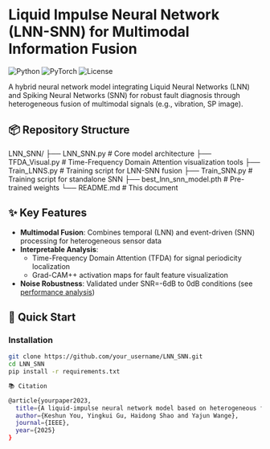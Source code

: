 # Liquid Impulse Neural Network (LNN-SNN) for Multimodal Information Fusion

![Python](https://img.shields.io/badge/Python-3.8%2B-blue)
![PyTorch](https://img.shields.io/badge/PyTorch-1.9%2B-orange)
![License](https://img.shields.io/badge/License-MIT-green)

A hybrid neural network model integrating Liquid Neural Networks (LNN) and Spiking Neural Networks (SNN) for robust fault diagnosis through heterogeneous fusion of multimodal signals (e.g., vibration, SP image).

## 📦 Repository Structure
LNN_SNN/
├── LNN_SNN.py # Core model architecture
├── TFDA_Visual.py # Time-Frequency Domain Attention visualization tools
├── Train_LNNS.py # Training script for LNN-SNN fusion
├── Train_SNN.py # Training script for standalone SNN
├── best_lnn_snn_model.pth # Pre-trained weights
└── README.md # This document


## ✨ Key Features

- **Multimodal Fusion**: Combines temporal (LNN) and event-driven (SNN) processing for heterogeneous sensor data
- **Interpretable Analysis**: 
  - Time-Frequency Domain Attention (TFDA) for signal periodicity localization
  - Grad-CAM++ activation maps for fault feature visualization
- **Noise Robustness**: Validated under SNR=-6dB to 0dB conditions (see [performance analysis](#-performance))

## 🚀 Quick Start

### Installation
```bash
git clone https://github.com/your_username/LNN_SNN.git
cd LNN_SNN
pip install -r requirements.txt

📚 Citation

@article{yourpaper2023,
  title={A liquid-impulse neural network model based on heterogeneous fusion of multimodal information for interpretable rotating machinery fault diagnosis},
  author={Keshun You, Yingkui Gu, Haidong Shao and Yajun Wange},
  journal={IEEE},
  year={2025}
}
